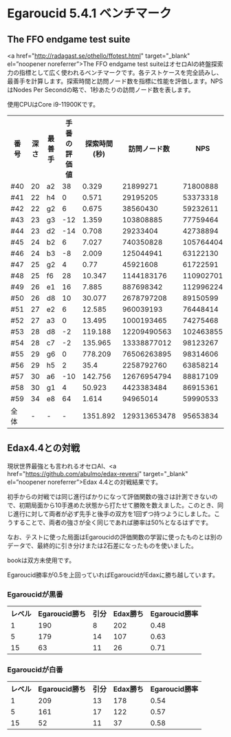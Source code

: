# Egaroucid 5.4.1 ベンチマーク

## The FFO endgame test suite

<a href="http://radagast.se/othello/ffotest.html" target="_blank" el=”noopener noreferrer”>The FFO endgame test suite</a>はオセロAIの終盤探索力の指標として広く使われるベンチマークです。各テストケースを完全読みし、最善手を計算します。探索時間と訪問ノード数を指標に性能を評価します。NPSはNodes Per Secondの略で、1秒あたりの訪問ノード数を表します。

使用CPUはCore i9-11900Kです。

<table>
<tr>
<th>番号</th>
<th>深さ</th>
<th>最善手</th>
<th>手番の評価値</th>
<th>探索時間(秒)</th>
<th>訪問ノード数</th>
<th>NPS</th>
</tr>
<tr>
<td>#40</td>
<td>20</td>
<td>a2</td>
<td>38</td>
<td>0.329</td>
<td>21899271</td>
<td>71800888</td>
</tr>
<tr>
<td>#41</td>
<td>22</td>
<td>h4</td>
<td>0</td>
<td>0.571</td>
<td>29195205</td>
<td>53373318</td>
</tr>
<tr>
<td>#42</td>
<td>22</td>
<td>g2</td>
<td>6</td>
<td>0.675</td>
<td>38560430</td>
<td>59232611</td>
</tr>
<tr>
<td>#43</td>
<td>23</td>
<td>g3</td>
<td>-12</td>
<td>1.359</td>
<td>103808885</td>
<td>77759464</td>
</tr>
<tr>
<td>#44</td>
<td>23</td>
<td>d2</td>
<td>-14</td>
<td>0.708</td>
<td>29233404</td>
<td>42738894</td>
</tr>
<tr>
<td>#45</td>
<td>24</td>
<td>b2</td>
<td>6</td>
<td>7.027</td>
<td>740350828</td>
<td>105764404</td>
</tr>
<tr>
<td>#46</td>
<td>24</td>
<td>b3</td>
<td>-8</td>
<td>2.009</td>
<td>125044941</td>
<td>63122130</td>
</tr>
<tr>
<td>#47</td>
<td>25</td>
<td>g2</td>
<td>4</td>
<td>0.77</td>
<td>45921608</td>
<td>61722591</td>
</tr>
<tr>
<td>#48</td>
<td>25</td>
<td>f6</td>
<td>28</td>
<td>10.347</td>
<td>1144183176</td>
<td>110902701</td>
</tr>
<tr>
<td>#49</td>
<td>26</td>
<td>e1</td>
<td>16</td>
<td>7.885</td>
<td>887698342</td>
<td>112996224</td>
</tr>
<tr>
<td>#50</td>
<td>26</td>
<td>d8</td>
<td>10</td>
<td>30.077</td>
<td>2678797208</td>
<td>89150599</td>
</tr>
<tr>
<td>#51</td>
<td>27</td>
<td>e2</td>
<td>6</td>
<td>12.585</td>
<td>960039193</td>
<td>76448414</td>
</tr>
<tr>
<td>#52</td>
<td>27</td>
<td>a3</td>
<td>0</td>
<td>13.495</td>
<td>1000193465</td>
<td>74275468</td>
</tr>
<tr>
<td>#53</td>
<td>28</td>
<td>d8</td>
<td>-2</td>
<td>119.188</td>
<td>12209490563</td>
<td>102463855</td>
</tr>
<tr>
<td>#54</td>
<td>28</td>
<td>c7</td>
<td>-2</td>
<td>135.965</td>
<td>13338877012</td>
<td>98123267</td>
</tr>
<tr>
<td>#55</td>
<td>29</td>
<td>g6</td>
<td>0</td>
<td>778.209</td>
<td>76506263895</td>
<td>98314606</td>
</tr>
<tr>
<td>#56</td>
<td>29</td>
<td>h5</td>
<td>2</td>
<td>35.4</td>
<td>2258792760</td>
<td>63858214</td>
</tr>
<tr>
<td>#57</td>
<td>30</td>
<td>a6</td>
<td>-10</td>
<td>142.756</td>
<td>12676954794</td>
<td>88817109</td>
</tr>
<tr>
<td>#58</td>
<td>30</td>
<td>g1</td>
<td>4</td>
<td>50.923</td>
<td>4423383484</td>
<td>86915361</td>
</tr>
<tr>
<td>#59</td>
<td>34</td>
<td>e8</td>
<td>64</td>
<td>1.614</td>
<td>94965014</td>
<td>59990533</td>
</tr>
<tr>
<td>全体</td>
<td>-</td>
<td>-</td>
<td>-</td>
<td>1351.892</td>
<td>129313653478</td>
<td>95653834</td>
</tr>
</table>





## Edax4.4との対戦

現状世界最強とも言われるオセロAI、<a href="https://github.com/abulmo/edax-reversi" target="_blank" el=”noopener noreferrer”>Edax 4.4</a>との対戦結果です。

初手からの対戦では同じ進行ばかりになって評価関数の強さは計測できないので、初期局面から10手進めた状態から打たせて勝敗を数えました。このとき、同じ進行に対して両者が必ず先手と後手の双方を1回ずつ持つようにしました。こうすることで、両者の強さが全く同じであれば勝率は50%となるはずです。

なお、テストに使った局面はEgaroucidの評価関数の学習に使ったものとは別のデータで、最終的に引き分けまたは2石差になったものを使いました。

bookは双方未使用です。

Egaroucid勝率が0.5を上回っていればEgaroucidがEdaxに勝ち越しています。

### Egaroucidが黒番

<table>
<tr>
<th>レベル</th>
<th>Egaroucid勝ち</th>
<th>引分</th>
<th>Edax勝ち</th>
<th>Egaroucid勝率</th>
</tr>
<tr>
<td>1</td>
<td>190</td>
<td>8</td>
<td>202</td>
<td>0.48</td>
</tr>
<tr>
<td>5</td>
<td>179</td>
<td>14</td>
<td>107</td>
<td>0.63</td>
</tr>
<tr>
<td>15</td>
<td>63</td>
<td>11</td>
<td>26</td>
<td>0.71</td>
</tr>
</table>


### Egaroucidが白番

<table>
<tr>
<th>レベル</th>
<th>Egaroucid勝ち</th>
<th>引分</th>
<th>Edax勝ち</th>
<th>Egaroucid勝率</th>
</tr>
<tr>
<td>1</td>
<td>209</td>
<td>13</td>
<td>178</td>
<td>0.54</td>
</tr>
<tr>
<td>5</td>
<td>161</td>
<td>17</td>
<td>122</td>
<td>0.57</td>
</tr>
<tr>
<td>15</td>
<td>52</td>
<td>11</td>
<td>37</td>
<td>0.58</td>
</tr>
</table>
